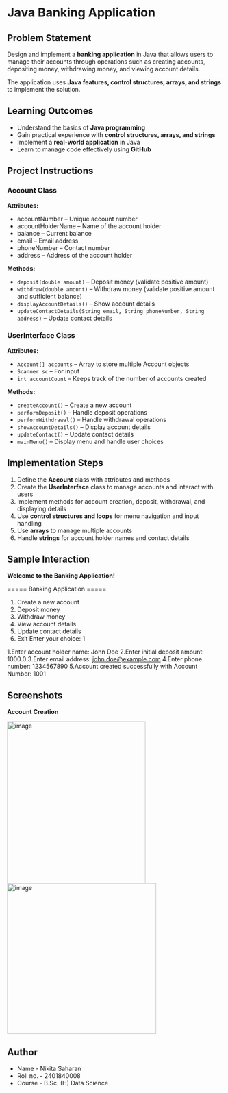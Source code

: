 # Java Banking Application  

## Problem Statement  
Design and implement a **banking application** in Java that allows users to manage their accounts through operations such as creating accounts, depositing money, withdrawing money, and viewing account details.  

The application uses **Java features, control structures, arrays, and strings** to implement the solution.  



## Learning Outcomes  
- Understand the basics of **Java programming**  
- Gain practical experience with **control structures, arrays, and strings**  
- Implement a **real-world application** in Java  
- Learn to manage code effectively using **GitHub**  



## Project Instructions  

### Account Class  

**Attributes:**  
- accountNumber – Unique account number  
- accountHolderName – Name of the account holder  
- balance – Current balance  
- email – Email address  
- phoneNumber – Contact number  
- address – Address of the account holder  

**Methods:**  
- `deposit(double amount)` – Deposit money (validate positive amount)  
- `withdraw(double amount)` – Withdraw money (validate positive amount and sufficient balance)  
- `displayAccountDetails()` – Show account details  
- `updateContactDetails(String email, String phoneNumber, String address)` – Update contact details  



### UserInterface Class  

**Attributes:**  
- `Account[] accounts` – Array to store multiple Account objects  
- `Scanner sc` – For input  
- `int accountCount` – Keeps track of the number of accounts created  

**Methods:**  
- `createAccount()` – Create a new account  
- `performDeposit()` – Handle deposit operations  
- `performWithdrawal()` – Handle withdrawal operations  
- `showAccountDetails()` – Display account details  
- `updateContact()` – Update contact details  
- `mainMenu()` – Display menu and handle user choices  



## Implementation Steps  
1. Define the **Account** class with attributes and methods  
2. Create the **UserInterface** class to manage accounts and interact with users  
3. Implement methods for account creation, deposit, withdrawal, and displaying details  
4. Use **control structures and loops** for menu navigation and input handling  
5. Use **arrays** to manage multiple accounts  
6. Handle **strings** for account holder names and contact details  



## Sample Interaction  
**Welcome to the Banking Application!** 

===== Banking Application =====
1. Create a new account
2. Deposit money
3. Withdraw money
4. View account details
5. Update contact details
6. Exit
Enter your choice: 1

1.Enter account holder name: John Doe
2.Enter initial deposit amount: 1000.0
3.Enter email address: john.doe@example.com
4.Enter phone number: 1234567890
5.Account created successfully with Account Number: 1001

## Screenshots

**Account Creation**

<img width="323" height="378" alt="image" src="https://github.com/user-attachments/assets/019dd844-1284-4851-8d4d-d2236d9d0b4e" />

<img width="348" height="352" alt="image" src="https://github.com/user-attachments/assets/e515fade-3e48-4028-a61b-a1714c5c692d" />

## Author
- Name - Nikita Saharan
- Roll no. - 2401840008
- Course - B.Sc. (H) Data Science

